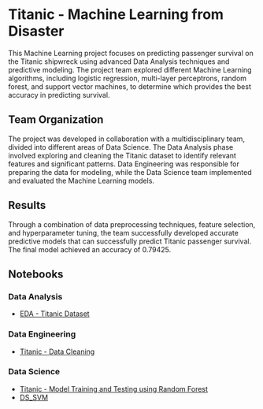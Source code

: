 # Titanic - Machine Learning from Disaster

This Machine Learning project focuses on predicting passenger survival on the Titanic shipwreck using advanced Data Analysis techniques and predictive modeling. The project team explored different Machine Learning algorithms, including logistic regression, multi-layer perceptrons, random forest, and support vector machines, to determine which provides the best accuracy in predicting survival.

## Team Organization
The project was developed in collaboration with a multidisciplinary team, divided into different areas of Data Science. The Data Analysis phase involved exploring and cleaning the Titanic dataset to identify relevant features and significant patterns. Data Engineering was responsible for preparing the data for modeling, while the Data Science team implemented and evaluated the Machine Learning models.

## Results
Through a combination of data preprocessing techniques, feature selection, and hyperparameter tuning, the team successfully developed accurate predictive models that can successfully predict Titanic passenger survival. The final model achieved an accuracy of 0.79425.

## Notebooks
### Data Analysis
 - [EDA - Titanic Dataset](https://www.kaggle.com/code/fernandogomezperera/eda-titanic-dataset)
### Data Engineering
 - [Titanic - Data Cleaning](https://www.kaggle.com/code/noevazquez/titanic-data-cleaning)

### Data Science
 - [Titanic - Model Training and Testing using Random Forest](https://www.kaggle.com/code/humbertojim/titanic-model-training-and-testing)
 - [DS_SVM](https://www.kaggle.com/code/apoloniocuevasmanuel/ds-svm)
